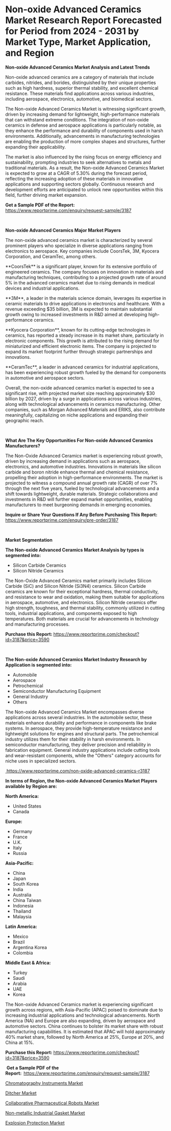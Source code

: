 <p><h1>Non-oxide Advanced Ceramics Market Research Report Forecasted for Period from 2024 -  2031 by Market Type, Market Application, and Region</h1></p><p><strong>Non-oxide Advanced Ceramics Market Analysis and Latest Trends</strong></p>
<p><p>Non-oxide advanced ceramics are a category of materials that include carbides, nitrides, and borides, distinguished by their unique properties such as high hardness, superior thermal stability, and excellent chemical resistance. These materials find applications across various industries, including aerospace, electronics, automotive, and biomedical sectors.</p><p>The Non-oxide Advanced Ceramics Market is witnessing significant growth, driven by increasing demand for lightweight, high-performance materials that can withstand extreme conditions. The integration of non-oxide ceramics in defense and aerospace applications is particularly notable, as they enhance the performance and durability of components used in harsh environments. Additionally, advancements in manufacturing technologies are enabling the production of more complex shapes and structures, further expanding their applicability.</p><p>The market is also influenced by the rising focus on energy efficiency and sustainability, prompting industries to seek alternatives to metals and traditional materials. As a result, the Non-oxide Advanced Ceramics Market is expected to grow at a CAGR of 5.30% during the forecast period, reflecting the increasing adoption of these materials in innovative applications and supporting sectors globally. Continuous research and development efforts are anticipated to unlock new opportunities within this field, further driving market expansion.</p></p>
<p><strong>Get a Sample PDF of the Report:&nbsp;</strong> <a href="https://www.reportprime.com/enquiry/request-sample/3187">https://www.reportprime.com/enquiry/request-sample/3187</a></p>
<p>&nbsp;</p>
<p><strong>Non-oxide Advanced Ceramics Major Market Players</strong></p>
<p><p>The non-oxide advanced ceramics market is characterized by several prominent players who specialize in diverse applications ranging from electronics to aerospace. Key companies include CoorsTek, 3M, Kyocera Corporation, and CeramTec, among others.</p><p>**CoorsTek** is a significant player, known for its extensive portfolio of engineered ceramics. The company focuses on innovation in materials and manufacturing techniques, contributing to a projected growth rate of around 5% in the advanced ceramics market due to rising demands in medical devices and industrial applications. </p><p>**3M**, a leader in the materials science domain, leverages its expertise in ceramic materials to drive applications in electronics and healthcare. With a revenue exceeding $35 billion, 3M is expected to maintain substantial growth owing to increased investments in R&D aimed at developing high-performance ceramics.</p><p>**Kyocera Corporation**, known for its cutting-edge technologies in ceramics, has reported a steady increase in its market share, particularly in electronic components. This growth is attributed to the rising demand for miniaturized and efficient electronic items. The company is projected to expand its market footprint further through strategic partnerships and innovations.</p><p>**CeramTec**, a leader in advanced ceramics for industrial applications, has been experiencing robust growth fueled by the demand for components in automotive and aerospace sectors. </p><p>Overall, the non-oxide advanced ceramics market is expected to see a significant rise, with projected market size reaching approximately $30 billion by 2027, driven by a surge in applications across various industries, along with technological advancements in ceramics manufacturing. Other companies, such as Morgan Advanced Materials and ERIKS, also contribute meaningfully, capitalizing on niche applications and expanding their geographic reach.</p></p>
<p>&nbsp;</p>
<p><strong>What Are The Key Opportunities For Non-oxide Advanced Ceramics Manufacturers?</strong></p>
<p><p>The Non-Oxide Advanced Ceramics market is experiencing robust growth, driven by increasing demand in applications such as aerospace, electronics, and automotive industries. Innovations in materials like silicon carbide and boron nitride enhance thermal and chemical resistance, propelling their adoption in high-performance environments. The market is projected to witness a compound annual growth rate (CAGR) of over 7% through the next five years, fueled by technological advancements and a shift towards lightweight, durable materials. Strategic collaborations and investments in R&D will further expand market opportunities, enabling manufacturers to meet burgeoning demands in emerging economies.</p></p>
<p><strong>Inquire or Share Your Questions If Any Before Purchasing This Report:</strong> <a href="https://www.reportprime.com/enquiry/pre-order/3187">https://www.reportprime.com/enquiry/pre-order/3187</a></p>
<p>&nbsp;</p>
<p><strong>Market Segmentation</strong></p>
<p><strong>The Non-oxide Advanced Ceramics Market Analysis by types is segmented into:</strong></p>
<p><ul><li>Silicon Carbide Ceramics</li><li>Silicon Nitride Ceramics</li></ul></p>
<p><p>The Non-Oxide Advanced Ceramics market primarily includes Silicon Carbide (SiC) and Silicon Nitride (Si3N4) ceramics. Silicon Carbide ceramics are known for their exceptional hardness, thermal conductivity, and resistance to wear and oxidation, making them suitable for applications in aerospace, automotive, and electronics. Silicon Nitride ceramics offer high strength, toughness, and thermal stability, commonly utilized in cutting tools, industrial applications, and components exposed to high temperatures. Both materials are crucial for advancements in technology and manufacturing processes.</p></p>
<p><strong>Purchase this Report:&nbsp;</strong><a href="https://www.reportprime.com/checkout?id=3187&price=3590">https://www.reportprime.com/checkout?id=3187&price=3590</a></p>
<p>&nbsp;</p>
<p><strong>The Non-oxide Advanced Ceramics Market Industry Research by Application is segmented into:</strong></p>
<p><ul><li>Automobile</li><li>Aerospace</li><li>Petrochemical</li><li>Semiconductor Manufacturing Equipment</li><li>General Industry</li><li>Others</li></ul></p>
<p><p>The Non-oxide Advanced Ceramics Market encompasses diverse applications across several industries. In the automobile sector, these materials enhance durability and performance in components like brake systems. In aerospace, they provide high-temperature resistance and lightweight solutions for engines and structural parts. The petrochemical industry utilizes them for their stability in harsh environments. In semiconductor manufacturing, they deliver precision and reliability in fabrication equipment. General industry applications include cutting tools and wear-resistant components, while the "Others" category accounts for niche uses in specialized sectors.</p></p>
<p><a href="https://www.reportprime.com/non-oxide-advanced-ceramics-r3187">&nbsp;https://www.reportprime.com/non-oxide-advanced-ceramics-r3187</a></p>
<p><strong>In terms of Region, the Non-oxide Advanced Ceramics Market Players available by Region are:</strong></p>
<p>
    <p> <strong> North America: </strong>
        <ul>
            <li>United States</li>
            <li>Canada</li>
        </ul>
        </p> 
    <p> <strong> Europe: </strong>
        <ul>
            <li>Germany</li>
            <li>France</li>
            <li>U.K.</li>
            <li>Italy</li>
            <li>Russia</li>
        </ul>
        </p> 
    <p> <strong> Asia-Pacific: </strong>
        <ul>
            <li>China</li>
            <li>Japan</li>
            <li>South Korea</li>
            <li>India</li>
            <li>Australia</li>
            <li>China Taiwan</li>
            <li>Indonesia</li>
            <li>Thailand</li>
            <li>Malaysia</li>
        </ul>
        </p> 
    <p> <strong> Latin America: </strong>
        <ul>
            <li>Mexico</li>
            <li>Brazil</li>
            <li>Argentina Korea</li>
            <li>Colombia</li>
        </ul>
        </p> 
    <p> <strong> Middle East & Africa: </strong>
        <ul>
            <li>Turkey</li>
            <li>Saudi</li>
            <li>Arabia</li>
            <li>UAE</li>
            <li>Korea</li>
        </ul>
    </p>
    </p>
<p><p>The Non-oxide Advanced Ceramics market is experiencing significant growth across regions, with Asia-Pacific (APAC) poised to dominate due to increasing industrial applications and technological advancements. North America (NA) and Europe are also expanding, driven by aerospace and automotive sectors. China continues to bolster its market share with robust manufacturing capabilities. It is estimated that APAC will hold approximately 40% market share, followed by North America at 25%, Europe at 20%, and China at 15%.</p></p>
<p><strong>Purchase this Report: </strong><a href="https://www.reportprime.com/checkout?id=3187&price=3590">https://www.reportprime.com/checkout?id=3187&price=3590</a></p>
<p>&nbsp;<strong>Get a Sample PDF of the Report:&nbsp;&nbsp;</strong><a href="https://www.reportprime.com/enquiry/request-sample/3187">https://www.reportprime.com/enquiry/request-sample/3187</a></p>
<p><strong></strong></p>
<p><p><a href="https://www.linkedin.com/pulse/how-chromatography-instruments-market-evolve-growth-analysis-qjqaf?trackingId=0AfwJt73Q4Co%2FKsume7JTQ%3D%3D">Chromatography Instruments Market</a></p><p><a href="https://www.linkedin.com/pulse/insights-ditcher-market-share-competitive-landscape-period-smcff?trackingId=Xd8cMs%2FuS2SzUDnJ2TVy4Q%3D%3D">Ditcher Market</a></p><p><a href="https://issuu.com/reportprime-2/docs/collaborative-pharmaceutical-robots_a6bda82fa9d56c">Collaborative Pharmaceutical Robots Market</a></p><p><a href="https://issuu.com/reportprime-2/docs/non-metallic-industrial-gasket-mark_504ab5b3a2943c">Non-metallic Industrial Gasket Market</a></p><p><a href="https://www.linkedin.com/pulse/unveiling-market-trends-global-explosion-protection-growth-s1a1f?trackingId=mv5hX%2BgWQ6230J5OwnqoAg%3D%3D">Explosion Protection Market</a></p></p>